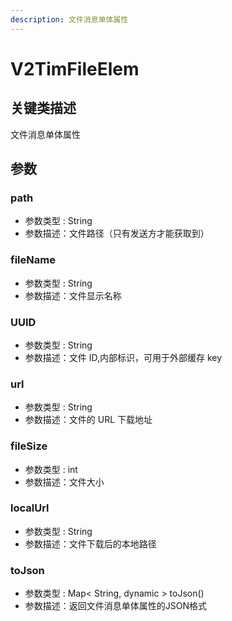 ```yaml
---
description: 文件消息单体属性
---
```


# V2TimFileElem

## 关键类描述

文件消息单体属性

## 参数

### path

* 参数类型 : String
* 参数描述：文件路径（只有发送方才能获取到）

### fileName

* 参数类型 : String
* 参数描述：文件显示名称

### UUID

* 参数类型 : String
* 参数描述：文件 ID,内部标识，可用于外部缓存 key

### url

* 参数类型 : String
* 参数描述：文件的 URL 下载地址

### fileSize

* 参数类型 : int
* 参数描述：文件大小

### localUrl

* 参数类型 : String
* 参数描述：文件下载后的本地路径

### toJson

* 参数类型 : Map< String, dynamic > toJson()
* 参数描述：返回文件消息单体属性的JSON格式
